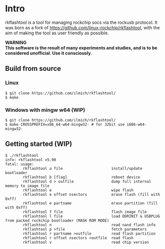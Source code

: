 # Intro
rkflashtool is a tool for managing rockchip socs via the rockusb protocol. It was born as a fork of https://github.com/linux-rockchip/rkflashtool, with the aim of making the tool as user friendly as possible.

**WARNING**  
**This software is the result of many experiments and studies, and is to be considered unofficial. Use it consciously.**

## Build from source
### Linux
```
$ git clone https://github.com/ilmich/rkflashtool/
$ make
```
### Windows with mingw w64 (WIP)
```
$ git clone https://github.com/ilmich/rkflashtool/
$ make CROSSPREFIX=x86_64-w64-mingw32- # for 32bit use i686-w64-mingw32-
```

## Getting started (WIP)
```
$ ./rkflashtool 
info: rkflashtool v5.90
fatal: usage:
        rkflashtool a file                      install/update bootloader
        rkflashtool b [flag]                    reboot device
        rkflashtool d > outfile                 dump full internal memory to image file
        rkflashtool e                           wipe flash
        rkflashtool e offset nsectors           erase flash (fill with 0xff)
        rkflashtool e partname                  erase partition (fill with 0xff)
        rkflashtool f file                      flash image file
        rkflashtool l file                      load DDRINIT & USBPLUG from packed rockchip bootloader (MASK ROM MODE)
        rkflashtool n                           read nand flash info
        rkflashtool p >file                     fetch parameters
        rkflashtool r partname >outfile         read flash partition
        rkflashtool r offset nsectors >outfile  read flash
        rkflashtool v                           read chip version

```
##
